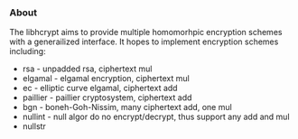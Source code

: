 

### About

The libhcrypt aims to provide multiple homomorhpic encryption schemes with a
generailized interface. It hopes to implement encryption schemes including:

 * rsa		- unpadded rsa, ciphertext mul
 * elgamal	- elgamal encryption, ciphertext mul
 * ec		- elliptic curve elgamal, ciphertext add
 * paillier	- paillier cryptosystem, ciphertext add
 * bgn		- boneh-Goh-Nissim, many ciphertext add, one mul
 * nullint	- null algor do no encrypt/decrypt, thus support any add and mul
 * nullstr




